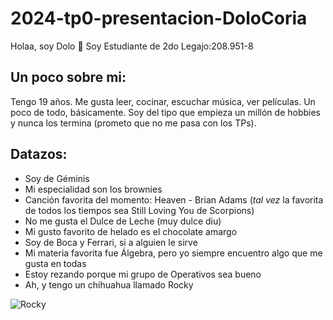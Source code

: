 # 2024-tp0-presentacion-DoloCoria

Holaa, soy Dolo 🤍
Soy Estudiante de 2do
Legajo:208.951-8

## Un poco sobre mi:

Tengo 19 años. Me gusta leer, cocinar, escuchar música, ver películas. Un poco de todo, básicamente. Soy del tipo que empieza un millón de hobbies y nunca los termina (prometo que no me pasa con los TPs).

## Datazos:
* Soy de Géminis
* Mi especialidad son los brownies
* Canción favorita del momento: Heaven - Brian Adams (*tal vez* la favorita de todos los tiempos sea Still Loving You de Scorpions)
* No me gusta el Dulce de Leche (muy dulce diu)
* Mi gusto favorito de helado es el chocolate amargo
* Soy de Boca y Ferrari, si a alguien le sirve
* Mi materia favorita fue Álgebra, pero yo siempre encuentro algo que me gusta en todas
* Estoy rezando porque mi grupo de Operativos sea bueno
* Ah, y tengo un chihuahua llamado Rocky 

![Rocky](C:/Users/doloc/OneDrive/Escritorio/Rocky01.png)
